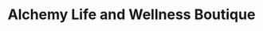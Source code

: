 ---
title: "Alchemy Life and Wellness Boutique"
url: /lincoln-city/alchemy-life-and-wellness-boutique/
shop: gift
---